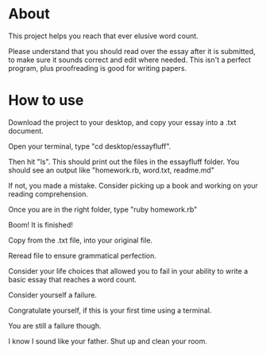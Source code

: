 # About

This project helps you reach that ever elusive word count.

Please understand that you should read over the essay after it is submitted, to make sure it sounds correct and edit where needed. This isn't a perfect program, plus proofreading is good for writing papers.

# How to use

Download the project to your desktop, and copy your essay into a .txt document.

Open your terminal, type "cd desktop/essayfluff".

Then hit "ls". This should print out the files in the essayfluff folder. You should see an output like "homework.rb, word.txt, readme.md"

If not, you made a mistake. Consider picking up a book and working on your reading comprehension.

Once you are in the right folder, type "ruby homework.rb"

Boom! It is finished!

Copy from the .txt file, into your original file. 

Reread file to ensure grammatical perfection.

Consider your life choices that allowed you to fail in your ability to write a basic essay that reaches a word count.

Consider yourself a failure.

Congratulate yourself, if this is your first time using a terminal.

You are still a failure though.

I know I sound like your father. Shut up and clean your room.